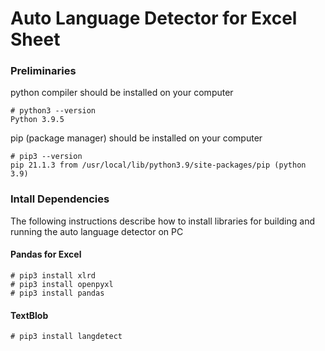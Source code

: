 # Auto Language Detector for Excel Sheet

### Preliminaries
python compiler should be installed on your computer

```
# python3 --version
Python 3.9.5
```
pip (package manager) should be installed on your computer
```
# pip3 --version
pip 21.1.3 from /usr/local/lib/python3.9/site-packages/pip (python 3.9)
```

### Intall Dependencies
The following instructions describe how to install libraries for building and running the auto language detector on PC

#### Pandas for Excel
```
# pip3 install xlrd
# pip3 install openpyxl
# pip3 install pandas
```

#### TextBlob
```
# pip3 install langdetect
```
